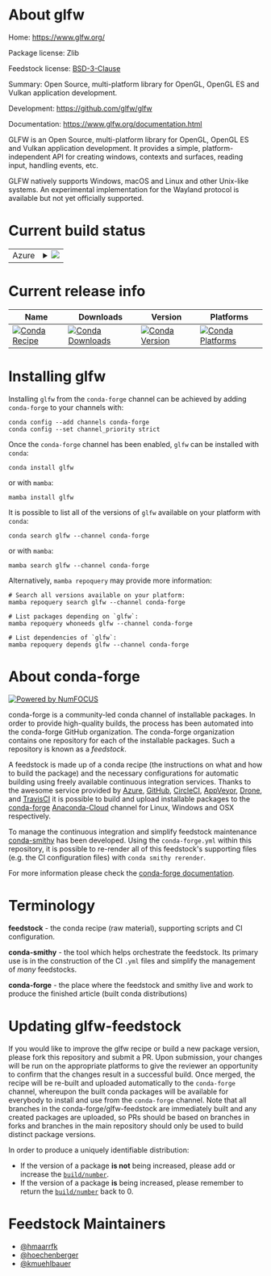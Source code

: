 About glfw
==========

Home: https://www.glfw.org/

Package license: Zlib

Feedstock license: [BSD-3-Clause](https://github.com/conda-forge/glfw-feedstock/blob/main/LICENSE.txt)

Summary: Open Source, multi-platform library for OpenGL, OpenGL ES and Vulkan application development.

Development: https://github.com/glfw/glfw

Documentation: https://www.glfw.org/documentation.html

GLFW is an Open Source, multi-platform library for OpenGL, OpenGL ES and
Vulkan application development. It provides a simple,
platform-independent API for creating windows, contexts and surfaces,
reading input, handling events, etc.

GLFW natively supports Windows, macOS and Linux and other Unix-like
systems.  An experimental implementation for the Wayland protocol is
available but not yet officially supported.


Current build status
====================


<table>
    
  <tr>
    <td>Azure</td>
    <td>
      <details>
        <summary>
          <a href="https://dev.azure.com/conda-forge/feedstock-builds/_build/latest?definitionId=6142&branchName=main">
            <img src="https://dev.azure.com/conda-forge/feedstock-builds/_apis/build/status/glfw-feedstock?branchName=main">
          </a>
        </summary>
        <table>
          <thead><tr><th>Variant</th><th>Status</th></tr></thead>
          <tbody><tr>
              <td>linux_64</td>
              <td>
                <a href="https://dev.azure.com/conda-forge/feedstock-builds/_build/latest?definitionId=6142&branchName=main">
                  <img src="https://dev.azure.com/conda-forge/feedstock-builds/_apis/build/status/glfw-feedstock?branchName=main&jobName=linux&configuration=linux_64_" alt="variant">
                </a>
              </td>
            </tr><tr>
              <td>osx_64</td>
              <td>
                <a href="https://dev.azure.com/conda-forge/feedstock-builds/_build/latest?definitionId=6142&branchName=main">
                  <img src="https://dev.azure.com/conda-forge/feedstock-builds/_apis/build/status/glfw-feedstock?branchName=main&jobName=osx&configuration=osx_64_" alt="variant">
                </a>
              </td>
            </tr><tr>
              <td>osx_arm64</td>
              <td>
                <a href="https://dev.azure.com/conda-forge/feedstock-builds/_build/latest?definitionId=6142&branchName=main">
                  <img src="https://dev.azure.com/conda-forge/feedstock-builds/_apis/build/status/glfw-feedstock?branchName=main&jobName=osx&configuration=osx_arm64_" alt="variant">
                </a>
              </td>
            </tr><tr>
              <td>win_64</td>
              <td>
                <a href="https://dev.azure.com/conda-forge/feedstock-builds/_build/latest?definitionId=6142&branchName=main">
                  <img src="https://dev.azure.com/conda-forge/feedstock-builds/_apis/build/status/glfw-feedstock?branchName=main&jobName=win&configuration=win_64_" alt="variant">
                </a>
              </td>
            </tr>
          </tbody>
        </table>
      </details>
    </td>
  </tr>
</table>

Current release info
====================

| Name | Downloads | Version | Platforms |
| --- | --- | --- | --- |
| [![Conda Recipe](https://img.shields.io/badge/recipe-glfw-green.svg)](https://anaconda.org/conda-forge/glfw) | [![Conda Downloads](https://img.shields.io/conda/dn/conda-forge/glfw.svg)](https://anaconda.org/conda-forge/glfw) | [![Conda Version](https://img.shields.io/conda/vn/conda-forge/glfw.svg)](https://anaconda.org/conda-forge/glfw) | [![Conda Platforms](https://img.shields.io/conda/pn/conda-forge/glfw.svg)](https://anaconda.org/conda-forge/glfw) |

Installing glfw
===============

Installing `glfw` from the `conda-forge` channel can be achieved by adding `conda-forge` to your channels with:

```
conda config --add channels conda-forge
conda config --set channel_priority strict
```

Once the `conda-forge` channel has been enabled, `glfw` can be installed with `conda`:

```
conda install glfw
```

or with `mamba`:

```
mamba install glfw
```

It is possible to list all of the versions of `glfw` available on your platform with `conda`:

```
conda search glfw --channel conda-forge
```

or with `mamba`:

```
mamba search glfw --channel conda-forge
```

Alternatively, `mamba repoquery` may provide more information:

```
# Search all versions available on your platform:
mamba repoquery search glfw --channel conda-forge

# List packages depending on `glfw`:
mamba repoquery whoneeds glfw --channel conda-forge

# List dependencies of `glfw`:
mamba repoquery depends glfw --channel conda-forge
```


About conda-forge
=================

[![Powered by
NumFOCUS](https://img.shields.io/badge/powered%20by-NumFOCUS-orange.svg?style=flat&colorA=E1523D&colorB=007D8A)](https://numfocus.org)

conda-forge is a community-led conda channel of installable packages.
In order to provide high-quality builds, the process has been automated into the
conda-forge GitHub organization. The conda-forge organization contains one repository
for each of the installable packages. Such a repository is known as a *feedstock*.

A feedstock is made up of a conda recipe (the instructions on what and how to build
the package) and the necessary configurations for automatic building using freely
available continuous integration services. Thanks to the awesome service provided by
[Azure](https://azure.microsoft.com/en-us/services/devops/), [GitHub](https://github.com/),
[CircleCI](https://circleci.com/), [AppVeyor](https://www.appveyor.com/),
[Drone](https://cloud.drone.io/welcome), and [TravisCI](https://travis-ci.com/)
it is possible to build and upload installable packages to the
[conda-forge](https://anaconda.org/conda-forge) [Anaconda-Cloud](https://anaconda.org/)
channel for Linux, Windows and OSX respectively.

To manage the continuous integration and simplify feedstock maintenance
[conda-smithy](https://github.com/conda-forge/conda-smithy) has been developed.
Using the ``conda-forge.yml`` within this repository, it is possible to re-render all of
this feedstock's supporting files (e.g. the CI configuration files) with ``conda smithy rerender``.

For more information please check the [conda-forge documentation](https://conda-forge.org/docs/).

Terminology
===========

**feedstock** - the conda recipe (raw material), supporting scripts and CI configuration.

**conda-smithy** - the tool which helps orchestrate the feedstock.
                   Its primary use is in the construction of the CI ``.yml`` files
                   and simplify the management of *many* feedstocks.

**conda-forge** - the place where the feedstock and smithy live and work to
                  produce the finished article (built conda distributions)


Updating glfw-feedstock
=======================

If you would like to improve the glfw recipe or build a new
package version, please fork this repository and submit a PR. Upon submission,
your changes will be run on the appropriate platforms to give the reviewer an
opportunity to confirm that the changes result in a successful build. Once
merged, the recipe will be re-built and uploaded automatically to the
`conda-forge` channel, whereupon the built conda packages will be available for
everybody to install and use from the `conda-forge` channel.
Note that all branches in the conda-forge/glfw-feedstock are
immediately built and any created packages are uploaded, so PRs should be based
on branches in forks and branches in the main repository should only be used to
build distinct package versions.

In order to produce a uniquely identifiable distribution:
 * If the version of a package **is not** being increased, please add or increase
   the [``build/number``](https://docs.conda.io/projects/conda-build/en/latest/resources/define-metadata.html#build-number-and-string).
 * If the version of a package **is** being increased, please remember to return
   the [``build/number``](https://docs.conda.io/projects/conda-build/en/latest/resources/define-metadata.html#build-number-and-string)
   back to 0.

Feedstock Maintainers
=====================

* [@hmaarrfk](https://github.com/hmaarrfk/)
* [@hoechenberger](https://github.com/hoechenberger/)
* [@kmuehlbauer](https://github.com/kmuehlbauer/)

